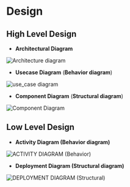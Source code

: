 # Design 

## High Level Design

* **Architectural Diagram** 

![Architecture diagram](https://user-images.githubusercontent.com/80656121/114391205-d41cae00-9bb4-11eb-8405-087357e63219.PNG)

* **Usecase Diagram** (**Behavior diagram**)

![use_case diagram](https://user-images.githubusercontent.com/80656121/114354548-01089b00-9b8c-11eb-8887-626924b40f42.PNG)

* **Component Diagram** (**Structural diagram**)

![Component Diagram](https://user-images.githubusercontent.com/80656121/114354568-082fa900-9b8c-11eb-831b-b8065b4d4946.PNG)

## Low Level Design

* **Activity Diagram (Behavior diagram)**

![ACTIVITY DIAGRAM (Behavior)](https://user-images.githubusercontent.com/80656121/114399529-a50b3a00-9bbe-11eb-99f3-0ae4b9ec5bb0.PNG)

* **Deployment Diagram (Structural diagram)**

![DEPLOYMENT DIAGRAM (Structural)](https://user-images.githubusercontent.com/80656121/114399587-b5bbb000-9bbe-11eb-9e29-bba32c11a260.PNG)

